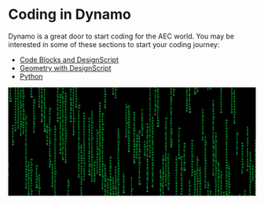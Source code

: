 # Coding in Dynamo

Dynamo is a great door to start coding for the AEC world. You may be interested in some of these sections to start your coding journey:

* [Code Blocks and DesignScript](8-1\_code-blocks-and-design-script/)
* [Geometry with DesignScript](8-2\_geometry-with-design-script/)
* [Python](8-3\_python/)

![](<./images/image (17).png>)
